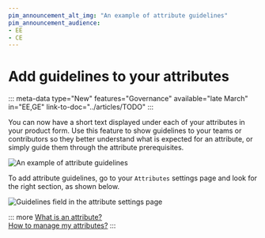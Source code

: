 ```yaml
---
pim_announcement_alt_img: "An example of attribute guidelines"
pim_announcement_audience:
- EE
- CE
---
```


# Add guidelines to your attributes
::: meta-data type="New" features="Governance" available="late March" in="EE,GE" link-to-doc="../articles/TODO"
:::

You can now have a short text displayed under each of your attributes in your product form. Use this feature to show guidelines to your teams or contributors so they better understand what is expected for an attribute, or simply guide them through the attribute prerequisites.

![An example of attribute guidelines](../img/an-attribute-guidelines.png)

To add attribute guidelines, go to your `Attributes` settings page and look for the right section, as shown below.

![Guidelines field in the attribute settings page](../img/guidelines-in-the-attribute-settings-page.png)

::: more
[What is an attribute?](../articles/what-is-an-attribute.html)  
[How to manage my attributes?](../articles/manage-your-attributes.html)
:::
